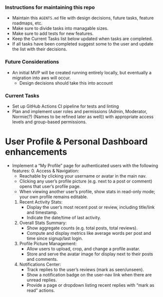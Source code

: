### Instructions for maintaining this repo
- Maintain this `AGENTS.md` file with design decisions, future tasks, feature roadmaps, etc.
- Make sure to divide tasks into managable sizes.
- Make sure to add tests for new features.
- Keep the Current Tasks list below updated when tasks are completed.
- If all tasks have been completed suggest some to the user and update the list with their decisions.

### Future Considerations
- An initial MVP will be created running entirely locally, but eventually a migration into aws will occur.
  - Design decisions should take this into account

### Current Tasks
- Set up GitHub Actions CI pipeline for tests and linting
- Plan and implement user roles and permissions (Admin, Moderator, Normie(?) (Names to be refined later as well)) with appropriate access levels and group-based permissions.

# User Profile & Personal Dashboard enhancements
- Implement a “My Profile” page for authenticated users with the following features:
  0. Access & Navigation:
     - Reachable by clicking your username or avatar in the main nav.
     - Clicking any user’s profile picture (e.g. next to a post or comment) opens that user’s profile page.
     - When viewing another user’s profile, show stats in read-only mode; your own profile remains editable.
  1. Recent Activity Stats:
     - Display the user’s most recent post or review, including title/link and timestamp.
     - Indicate the date/time of last activity.
  2. Overall Stats Summary:
     - Show aggregate counts (e.g. total posts, total reviews).
     - Compute and display metrics like average words per post and time since signup/last login.
  3. Profile Picture Management:
     - Allow users to upload, crop, and change a profile avatar.
     - Store and serve the avatar image for display next to their posts and comments.
  4. Notifications Center:
     - Track replies to the user’s reviews (mark as seen/unseen).
     - Show a notification badge on the user-nav link when there are unread replies.
     - Provide a page or dropdown listing recent replies with “mark as read” actions.
